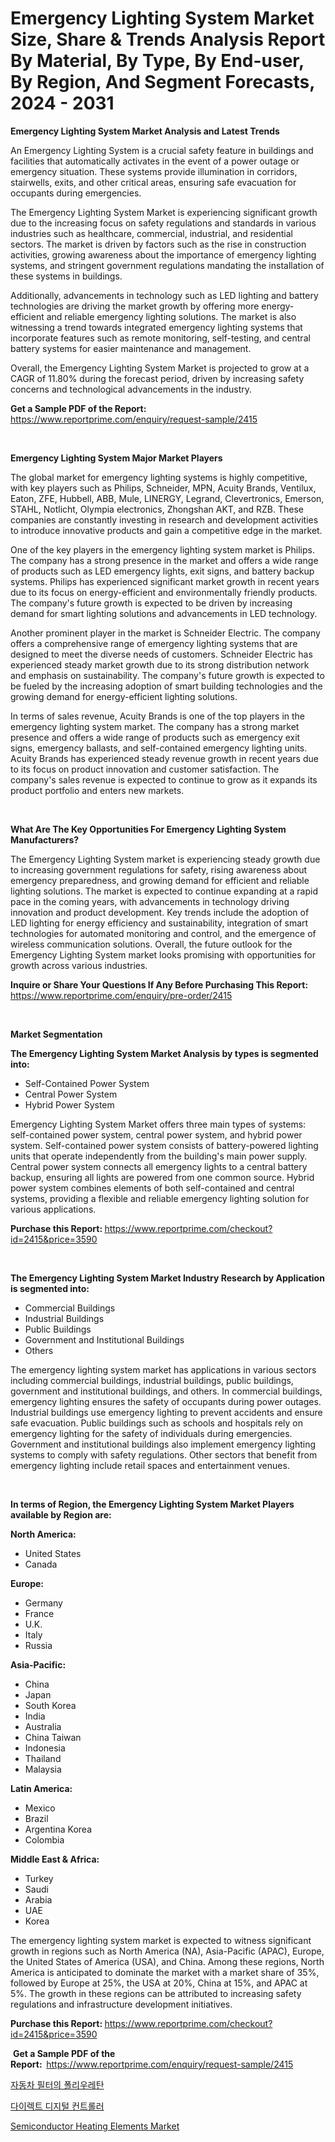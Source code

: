 <p><h1>Emergency Lighting System Market Size, Share & Trends Analysis Report By Material, By Type, By End-user, By Region, And Segment Forecasts, 2024 - 2031</h1></p><p><strong>Emergency Lighting System Market Analysis and Latest Trends</strong></p>
<p><p>An Emergency Lighting System is a crucial safety feature in buildings and facilities that automatically activates in the event of a power outage or emergency situation. These systems provide illumination in corridors, stairwells, exits, and other critical areas, ensuring safe evacuation for occupants during emergencies.</p><p>The Emergency Lighting System Market is experiencing significant growth due to the increasing focus on safety regulations and standards in various industries such as healthcare, commercial, industrial, and residential sectors. The market is driven by factors such as the rise in construction activities, growing awareness about the importance of emergency lighting systems, and stringent government regulations mandating the installation of these systems in buildings.</p><p>Additionally, advancements in technology such as LED lighting and battery technologies are driving the market growth by offering more energy-efficient and reliable emergency lighting solutions. The market is also witnessing a trend towards integrated emergency lighting systems that incorporate features such as remote monitoring, self-testing, and central battery systems for easier maintenance and management.</p><p>Overall, the Emergency Lighting System Market is projected to grow at a CAGR of 11.80% during the forecast period, driven by increasing safety concerns and technological advancements in the industry.</p></p>
<p><strong>Get a Sample PDF of the Report:&nbsp;</strong> <a href="https://www.reportprime.com/enquiry/request-sample/2415">https://www.reportprime.com/enquiry/request-sample/2415</a></p>
<p>&nbsp;</p>
<p><strong>Emergency Lighting System Major Market Players</strong></p>
<p><p>The global market for emergency lighting systems is highly competitive, with key players such as Philips, Schneider, MPN, Acuity Brands, Ventilux, Eaton, ZFE, Hubbell, ABB, Mule, LINERGY, Legrand, Clevertronics, Emerson, STAHL, Notlicht, Olympia electronics, Zhongshan AKT, and RZB. These companies are constantly investing in research and development activities to introduce innovative products and gain a competitive edge in the market.</p><p>One of the key players in the emergency lighting system market is Philips. The company has a strong presence in the market and offers a wide range of products such as LED emergency lights, exit signs, and battery backup systems. Philips has experienced significant market growth in recent years due to its focus on energy-efficient and environmentally friendly products. The company's future growth is expected to be driven by increasing demand for smart lighting solutions and advancements in LED technology.</p><p>Another prominent player in the market is Schneider Electric. The company offers a comprehensive range of emergency lighting systems that are designed to meet the diverse needs of customers. Schneider Electric has experienced steady market growth due to its strong distribution network and emphasis on sustainability. The company's future growth is expected to be fueled by the increasing adoption of smart building technologies and the growing demand for energy-efficient lighting solutions.</p><p>In terms of sales revenue, Acuity Brands is one of the top players in the emergency lighting system market. The company has a strong market presence and offers a wide range of products such as emergency exit signs, emergency ballasts, and self-contained emergency lighting units. Acuity Brands has experienced steady revenue growth in recent years due to its focus on product innovation and customer satisfaction. The company's sales revenue is expected to continue to grow as it expands its product portfolio and enters new markets.</p></p>
<p>&nbsp;</p>
<p><strong>What Are The Key Opportunities For Emergency Lighting System Manufacturers?</strong></p>
<p><p>The Emergency Lighting System market is experiencing steady growth due to increasing government regulations for safety, rising awareness about emergency preparedness, and growing demand for efficient and reliable lighting solutions. The market is expected to continue expanding at a rapid pace in the coming years, with advancements in technology driving innovation and product development. Key trends include the adoption of LED lighting for energy efficiency and sustainability, integration of smart technologies for automated monitoring and control, and the emergence of wireless communication solutions. Overall, the future outlook for the Emergency Lighting System market looks promising with opportunities for growth across various industries.</p></p>
<p><strong>Inquire or Share Your Questions If Any Before Purchasing This Report:</strong> <a href="https://www.reportprime.com/enquiry/pre-order/2415">https://www.reportprime.com/enquiry/pre-order/2415</a></p>
<p>&nbsp;</p>
<p><strong>Market Segmentation</strong></p>
<p><strong>The Emergency Lighting System Market Analysis by types is segmented into:</strong></p>
<p><ul><li>Self-Contained Power System</li><li>Central Power System</li><li>Hybrid Power System</li></ul></p>
<p><p>Emergency Lighting System Market offers three main types of systems: self-contained power system, central power system, and hybrid power system. Self-contained power system consists of battery-powered lighting units that operate independently from the building's main power supply. Central power system connects all emergency lights to a central battery backup, ensuring all lights are powered from one common source. Hybrid power system combines elements of both self-contained and central systems, providing a flexible and reliable emergency lighting solution for various applications.</p></p>
<p><strong>Purchase this Report:&nbsp;</strong><a href="https://www.reportprime.com/checkout?id=2415&price=3590">https://www.reportprime.com/checkout?id=2415&price=3590</a></p>
<p>&nbsp;</p>
<p><strong>The Emergency Lighting System Market Industry Research by Application is segmented into:</strong></p>
<p><ul><li>Commercial Buildings</li><li>Industrial Buildings</li><li>Public Buildings</li><li>Government and Institutional Buildings</li><li>Others</li></ul></p>
<p><p>The emergency lighting system market has applications in various sectors including commercial buildings, industrial buildings, public buildings, government and institutional buildings, and others. In commercial buildings, emergency lighting ensures the safety of occupants during power outages. Industrial buildings use emergency lighting to prevent accidents and ensure safe evacuation. Public buildings such as schools and hospitals rely on emergency lighting for the safety of individuals during emergencies. Government and institutional buildings also implement emergency lighting systems to comply with safety regulations. Other sectors that benefit from emergency lighting include retail spaces and entertainment venues.</p></p>
<p>&nbsp;</p>
<p><strong>In terms of Region, the Emergency Lighting System Market Players available by Region are:</strong></p>
<p>
    <p> <strong> North America: </strong>
        <ul>
            <li>United States</li>
            <li>Canada</li>
        </ul>
        </p> 
    <p> <strong> Europe: </strong>
        <ul>
            <li>Germany</li>
            <li>France</li>
            <li>U.K.</li>
            <li>Italy</li>
            <li>Russia</li>
        </ul>
        </p> 
    <p> <strong> Asia-Pacific: </strong>
        <ul>
            <li>China</li>
            <li>Japan</li>
            <li>South Korea</li>
            <li>India</li>
            <li>Australia</li>
            <li>China Taiwan</li>
            <li>Indonesia</li>
            <li>Thailand</li>
            <li>Malaysia</li>
        </ul>
        </p> 
    <p> <strong> Latin America: </strong>
        <ul>
            <li>Mexico</li>
            <li>Brazil</li>
            <li>Argentina Korea</li>
            <li>Colombia</li>
        </ul>
        </p> 
    <p> <strong> Middle East & Africa: </strong>
        <ul>
            <li>Turkey</li>
            <li>Saudi</li>
            <li>Arabia</li>
            <li>UAE</li>
            <li>Korea</li>
        </ul>
    </p>
    </p>
<p><p>The emergency lighting system market is expected to witness significant growth in regions such as North America (NA), Asia-Pacific (APAC), Europe, the United States of America (USA), and China. Among these regions, North America is anticipated to dominate the market with a market share of 35%, followed by Europe at 25%, the USA at 20%, China at 15%, and APAC at 5%. The growth in these regions can be attributed to increasing safety regulations and infrastructure development initiatives.</p></p>
<p><strong>Purchase this Report: </strong><a href="https://www.reportprime.com/checkout?id=2415&price=3590">https://www.reportprime.com/checkout?id=2415&price=3590</a></p>
<p>&nbsp;<strong>Get a Sample PDF of the Report:&nbsp;&nbsp;</strong><a href="https://www.reportprime.com/enquiry/request-sample/2415">https://www.reportprime.com/enquiry/request-sample/2415</a></p>
<p><strong></strong></p>
<p><p><a href="https://medium.com/@carlosrtzkzhj/%EC%9E%90%EB%8F%99%EC%B0%A8-%ED%95%84%ED%84%B0-%EC%8B%9C%EC%9E%A5%EC%97%90%EC%84%9C%EC%9D%98-%ED%8F%B4%EB%A6%AC%EC%9A%B0%EB%A0%88%ED%83%84-%EC%A2%85%EB%A5%98-%EC%9D%91%EC%9A%A9-%EB%B0%8F-%EC%A7%80%EB%A6%AC%EB%B3%84-%ED%8F%AC%EA%B4%84%EC%A0%81-%ED%8F%89%EA%B0%80-346e39f7045b">자동차 필터의 폴리우레탄</a></p><p><a href="https://github.com/idcefvhkdut6/Market-Research-Report-List-1/blob/main/120316610583.md">다이렉트 디지털 컨트롤러</a></p><p><a href="https://medium.com/@dhjdj3783/semiconductor-heating-elements-market-size-market-outlook-and-market-forecast-2024-to-2031-97622923bf50">Semiconductor Heating Elements Market</a></p></p>